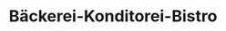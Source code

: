 ---
title: "Bäckerei-Konditorei-Bistro"
url: /herzogenbuchsee/baeckerei-konditorei-bistro/
shop: Bäckerei
---